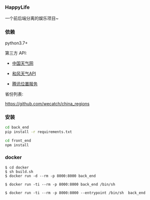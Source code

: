 ### HappyLife

一个前后端分离的娱乐项目~


### 依赖

python3.7+

第三方 API:    

- <a href="https://cj.weather.com.cn/plugin/standard" target="_blank">中国天气网</a>

- <a href="https://dev.qweather.com/docs/api/" target="_blank">和风天气API</a>        

- <a href="https://lbs.qq.com/service/webService/webServiceGuide/webServiceDistrict" target="_blank">腾讯位置服务</a>

省份列表:   

<a href="https://github.com/wecatch/china_regions" target="_blank">https://github.com/wecatch/china_regions</a>        



### 安装

```bash
cd back_end
pip install -r requirements.txt

cd front_end
npm install
```

### docker

```
$ cd docker
$ sh build.sh
$ docker run -d --rm -p 8000:8000 back_end

$ docker run -ti --rm -p 8000:8000 back_end /bin/sh

$ docker run -ti --rm -p 8000:8000 --entrypoint /bin/sh  back_end
```